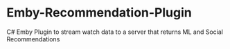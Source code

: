 # Emby-Recommendation-Plugin
C# Emby Plugin to stream watch data to a server that returns ML and Social Recommendations
